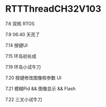 # RTTThreadCH32V103

7.6 双核 RTOS

7.9  06:40 天亮了

7.14 按键UI

7.15 环岛初长成

7.19 环岛小试牛刀

7.20 按键修改图像核参数 UI

7.21 模糊Pid && 图像显示 && Flash

7.22 三叉小试牛刀
